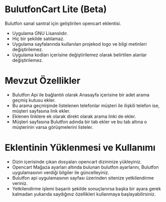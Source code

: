 BulutfonCart Lite (Beta)
===

Bulutfon sanal santral için geliştirilen opencart eklentisi.

* Uygulama GNU Lisanslıdır.
* Hiç bir şekilde satılamaz.
* Uygulama sayfalarında kullanılan projekod logo ve bilgi metinleri değiştirilemez.
* Uygulama kodları içerisine değiştirilemez olarak belirtilen alanlar değiştirilemez.


Mevzut Özellikler
===
* Bulutfon Api ile bağlantılı olarak Anasayfa içerisine bir adet arama geçmiş kutusu ekler.
* Bu arama geçmişinde listelenen telefonlar müşteri ile ilişkili telefon ise, müşteri sayfasına link ekler.
* Eklenen linklere ek olarak direkt olarak arama linki de ekler.
* Müşteri sayfasına Bulutfon adında bir tab ekler ve bu tab altına o müşterinin varsa görüşmelerini listeler.


Eklentinin Yüklenmesi ve Kullanımı
===

- Dizin içerisinde çıkan dosyaları opencart dizininize yükleyiniz.
- Opencart Mağaza ayarları altında bulunan bulutfon ayarlarını, Bulutfon uygulamasının verdiği bilgiler ile güncelleyiniz.
- Bulutfon api uygulamasının sayfası üzerinden sitenize yetkilendirme veriniz.
- Yetkilendirme işlemi başarılı şekilde sonuçlanırsa başka bir ayara gerek kalmadan yukarıda saydığınız özellikleri kullanmaya başlayabilirsiniz.

